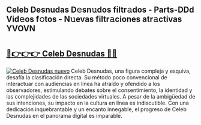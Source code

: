 ## Celeb Desnudas D𝚎sn𝚞dos filtr𝚊dos - Parts-DDd Vid𝚎os f𝚘tos - N𝚞evas filtr𝚊ciones atr𝚊ctivas YVOVN

# <h2><a href="http://mb7alx.tromn.icu/?c=Celeb+Desnudas">🔗👉👉👉 Celeb Desnudas 🔗🔗</a></h2>

[![Celeb Desnudas nuevo](https://i.imgur.com/pEAQMta.gif)](http://mb7alx.tromn.icu/?c=Celeb+Desnudas)
Celeb Desnudas, una figura compleja y esquiva, desafía la clasificación directa. Su método poco convencional de interactuar con audiencias en línea ha atraído y ofendido a los observadores, estimulando debates sobre el consentimiento, la identidad y las complejidades de las sociedades virtuales. A pesar de la ambigüedad de sus intenciones, su impacto en la cultura en línea es indiscutible. Con una dedicación inquebrantable y un encanto innegable, el progreso de Celeb Desnudas en el panorama digital es imparable.
